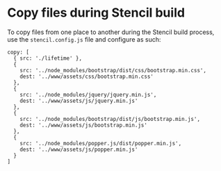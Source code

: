 # Copy files during Stencil build 

To copy files from one place to another during the Stencil build process, use the
`stencil.config.js` file and configure as such:

```
copy: [
  { src: './lifetime' },
  {
    src: '../node_modules/bootstrap/dist/css/bootstrap.min.css',
    dest: '../www/assets/css/bootstrap.min.css'
  },
  {
    src: '../node_modules/jquery/jquery.min.js',
    dest: '../www/assets/js/jquery.min.js'
  },
  {
    src: '../node_modules/bootstrap/dist/js/bootstrap.min.js',
    dest: '../www/assets/js/bootstrap.min.js'
  },
  {
    src: '../node_modules/popper.js/dist/popper.min.js',
    dest: '../www/assets/js/popper.min.js'
  }
]
```
